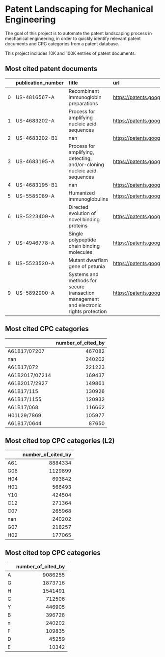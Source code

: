 # Patent Landscaping for Mechanical Engineering

The goal of this project is to automate the patent landscaping process in mechanical engineering, in order to quickly identify relevant patent documents and CPC categories from a patent database.



This project includes 10K and 100K entries of patent documents.



## Most cited patent documents

|    | publication_number   | title                                                                                  | url                                           | code          |   number_of_cited_by |
|---:|:---------------------|:---------------------------------------------------------------------------------------|:----------------------------------------------|:--------------|---------------------:|
|  0 | US-4816567-A         | Recombinant immunoglobin preparations                                                  | https://patents.google.com/patent/US4816567A  | Y10S530/866   |                12642 |
|  1 | US-4683202-A         | Process for amplifying nucleic acid sequences                                          | https://patents.google.com/patent/US4683202A  | C12Q1/6827    |                12528 |
|  2 | US-4683202-B1        | nan                                                                                    | https://patents.google.com/patent/US4683202B1 | C12Q1/686     |                12528 |
|  3 | US-4683195-A         | Process for amplifying, detecting, and/or-cloning nucleic acid sequences               | https://patents.google.com/patent/US4683195A  | C12Q1/686     |                10364 |
|  4 | US-4683195-B1        | nan                                                                                    | https://patents.google.com/patent/US4683195B1 | C12Q1/6827    |                10364 |
|  5 | US-5585089-A         | Humanized immunoglobulins                                                              | https://patents.google.com/patent/US5585089A  | A61P31/12     |                 6829 |
|  6 | US-5223409-A         | Directed evolution of novel binding proteins                                           | https://patents.google.com/patent/US5223409A  | C40B40/02     |                 6461 |
|  7 | US-4946778-A         | Single polypeptide chain binding molecules                                             | https://patents.google.com/patent/US4946778A  | C07K2319/036  |                 6254 |
|  8 | US-5523520-A         | Mutant dwarfism gene of petunia                                                        | https://patents.google.com/patent/US5523520A  | A01H5/02      |                 5839 |
|  9 | US-5892900-A         | Systems and methods for secure transaction management and electronic rights protection | https://patents.google.com/patent/US5892900A  | G06F2221/2147 |                 5586 |

## Most cited CPC categories

|                |   number_of_cited_by |
|:---------------|---------------------:|
| A61B17/07207   |               467082 |
| nan            |               240202 |
| A61B17/072     |               221223 |
| A61B2017/07214 |               169437 |
| A61B2017/2927  |               149861 |
| A61B17/115     |               130926 |
| A61B17/1155    |               120932 |
| A61B17/068     |               116662 |
| H01L29/7869    |               105977 |
| A61B17/0644    |                87650 |

## Most cited top CPC categories (L2)

|     |   number_of_cited_by |
|:----|---------------------:|
| A61 |              8884334 |
| G06 |              1129899 |
| H04 |               693842 |
| H01 |               566493 |
| Y10 |               424504 |
| C12 |               271364 |
| C07 |               265968 |
| nan |               240202 |
| G07 |               218257 |
| H02 |               177065 |

## Most cited top CPC categories

|    |   number_of_cited_by |
|:---|---------------------:|
| A  |              9086255 |
| G  |              1873716 |
| H  |              1541491 |
| C  |               712506 |
| Y  |               446905 |
| B  |               396728 |
| n  |               240202 |
| F  |               109835 |
| D  |                45259 |
| E  |                10342 |